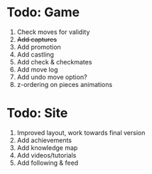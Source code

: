 # Todo: Game

1. Check moves for validity
2. ~~Add captures~~
3. Add promotion
4. Add castling
5. Add check & checkmates
6. Add move log
7. Add undo move option?
8. z-ordering on pieces animations

# Todo: Site

1. Improved layout, work towards final version
2. Add achievements
3. Add knowledge map
4. Add videos/tutorials
5. Add following & feed